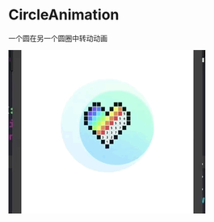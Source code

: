 # CircleAnimation
一个圆在另一个圆圈中转动动画

![这里写图片描述](https://github.com/LSnumber1/CircleAnimation/blob/master/pre.gif)
